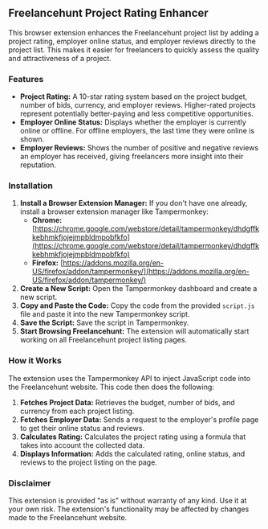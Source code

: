 ## Freelancehunt Project Rating Enhancer

This browser extension enhances the Freelancehunt project list by adding a project rating, employer online status, and employer reviews directly to the project list. This makes it easier for freelancers to quickly assess the quality and attractiveness of a project.

### Features

* **Project Rating:** A 10-star rating system based on the project budget, number of bids, currency, and employer reviews. Higher-rated projects represent potentially better-paying and less competitive opportunities.
* **Employer Online Status:**  Displays whether the employer is currently online or offline. For offline employers, the last time they were online is shown.
* **Employer Reviews:** Shows the number of positive and negative reviews an employer has received, giving freelancers more insight into their reputation.

### Installation

1. **Install a Browser Extension Manager:** If you don't have one already, install a browser extension manager like Tampermonkey:
    * **Chrome:** [https://chrome.google.com/webstore/detail/tampermonkey/dhdgffkkebhmkfjojejmpbldmpobfkfo](https://chrome.google.com/webstore/detail/tampermonkey/dhdgffkkebhmkfjojejmpbldmpobfkfo)
    * **Firefox:** [https://addons.mozilla.org/en-US/firefox/addon/tampermonkey/](https://addons.mozilla.org/en-US/firefox/addon/tampermonkey/)
2. **Create a New Script:** Open the Tampermonkey dashboard and create a new script.
3. **Copy and Paste the Code:** Copy the code from the provided `script.js` file and paste it into the new Tampermonkey script.
4. **Save the Script:** Save the script in Tampermonkey.
5. **Start Browsing Freelancehunt:** The extension will automatically start working on all Freelancehunt project listing pages. 

### How it Works

The extension uses the Tampermonkey API to inject JavaScript code into the Freelancehunt website. This code then does the following:

1. **Fetches Project Data:** Retrieves the budget, number of bids, and currency from each project listing.
2. **Fetches Employer Data:**  Sends a request to the employer's profile page to get their online status and reviews.
3. **Calculates Rating:**  Calculates the project rating using a formula that takes into account the collected data.
4. **Displays Information:**  Adds the calculated rating, online status, and reviews to the project listing on the page.

### Disclaimer

This extension is provided "as is" without warranty of any kind. Use it at your own risk. The extension's functionality may be affected by changes made to the Freelancehunt website. 
